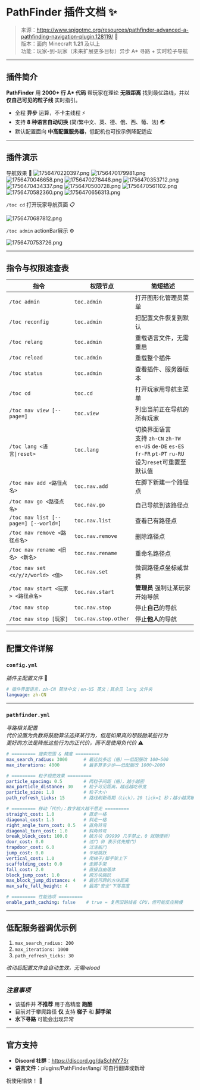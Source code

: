 # PathFinder 插件文档 ✨  

> 来源：https://www.spigotmc.org/resources/pathfinder-advanced-a-pathfinding-navigation-plugin.128119/ 📌  
> 版本：面向 Minecraft **1.21** 及以上   
> 功能：玩家-到-玩家（未来扩展更多目标）异步 A* 寻路 + 实时粒子导航   

---

## **插件简介**  
**PathFinder** 用 **2000+ 行 A\* 代码** 帮玩家在理论 **无限距离** 找到最优路线，并以 **仅自己可见的粒子线** 实时指引。  
- 全程 **异步** 运算，不卡主线程 ⚡  
- 支持 **8 种语言自动切换** (简/繁中文、英、德、俄、西、葡、法) 🌏  
- 默认配置面向 **中高配置服务器**，低配机也可按示例降配适应 

---

## **插件演示** 
导航效果 🎥
![1756470220397.png](https://free.picui.cn/free/2025/08/29/68b19dcf4573e.png)
![1756470179981.png](https://free.picui.cn/free/2025/08/29/68b19dd0beeb5.png)
![1756470046658.png](https://free.picui.cn/free/2025/08/29/68b19dd0703bf.png)
![1756470278448.png](https://free.picui.cn/free/2025/08/29/68b19dd19ee3c.png)
![1756470353712.png](https://free.picui.cn/free/2025/08/29/68b19dd2d5f75.png)
![1756470434337.png](https://free.picui.cn/free/2025/08/29/68b19dd62a476.png)
![1756470500728.png](https://free.picui.cn/free/2025/08/29/68b19dd91589d.png)
![1756470561102.png](https://free.picui.cn/free/2025/08/29/68b19dda29a0c.png)
![1756470582360.png](https://free.picui.cn/free/2025/08/29/68b19ddb243f3.png)
![1756470656313.png](https://free.picui.cn/free/2025/08/29/68b19ddb872a3.png)

`/toc cd` 打开玩家导航页面 📋

![1756470687812.png](https://free.picui.cn/free/2025/08/29/68b19ddba00d2.png)

`/toc admin` actionBar展示 ⚙️

![1756470753726.png](https://free.picui.cn/free/2025/08/29/68b19dde37604.png)


---

## **指令与权限速查表**  

| 指令 | 权限节点 | 简短描述 |
|---|---|---|
| `/toc admin` | `toc.admin` | 打开图形化管理员菜单 |
| `/toc reconfig` | `toc.admin` | 把配置文件恢复到默认 |
| `/toc relang` | `toc.admin` | 重载语言文件，无需重启 |
| `/toc reload` | `toc.admin` | 重载整个插件 |
| `/toc status` | `toc.admin` | 查看插件、服务器版本 |
| `/toc cd` | `toc.cd` | 打开玩家用导航主菜单 |
| `/toc nav view [--page=]` | `toc.view` | 列出当前正在导航的所有玩家 |
| `/toc lang <语言\|reset>` | `toc.lang` | 切换界面语言<br>支持 `zh-CN` `zh-TW` `en-US` `de-DE` `es-ES` `fr-FR` `pt-PT` `ru-RU`<br>设为`reset`可重置至默认值 |
| `/toc nav add <路径点名>` | `toc.nav.add` | 在脚下新建一个路径点 |
| `/toc nav go <路径点名>` | `toc.nav.go` | 自己导航到该路径点 |
| `/toc nav list [--page=] [--world=]` | `toc.nav.list` | 查看已有路径点 |
| `/toc nav remove <路径点名>` | `toc.nav.remove` | 删除路径点 |
| `/toc nav rename <旧名> <新名>` | `toc.nav.rename` | 重命名路径点 |
| `/toc nav set <x/y/z/world> <值>` | `toc.nav.set` | 微调路径点坐标或世界 |
| `/toc nav start <玩家> <路径点名>` | `toc.nav.start` | **管理员** 强制让某玩家开始导航 |
| `/toc nav stop` | `toc.nav.stop` | 停止**自己**的导航 |
| `/toc nav stop [玩家]` | `toc.nav.stop.other` | 停止**他人**的导航 |

---

## **配置文件详解**

###  `config.yml`
*插件主配置文件* 📝
```yaml
# 插件界面语言，zh-CN 简体中文；en-US 英文；其余见 lang 文件夹
language: zh-CN
```

---

###  `pathfinder.yml`
*寻路相关配置<br>代价设置为负数将鼓励算法选择某行为，但是如果真的想鼓励某些行为<br>更好的方法是降低这些行为的正代价，而不是使用负代价* ⚠️
```yaml
# ========= 搜索范围 & 精度 =========
max_search_radius: 3000      # 最远找多远（格）——低配服改 100~500
max_iterations: 4000         # 最多算多少步——低配服改 1000~2000

# ========= 粒子视觉效果 =========
particle_spacing: 0.5        # 两粒子间距（格），越小越密
max_particle_distance: 30    # 粒子可见距离，越远越吃带宽
particle_size: 1.0           # 粒子大小
path_refresh_ticks: 15       # 路线刷新周期（tick），20 tick=1 秒；越小越灵敏但 CPU 越高 

# ========= 移动「代价」：数字越大越不愿走 =========
straight_cost: 1.0           # 直走一格 
diagonal_cost: 1.5           # 斜走一格 
right_angle_turn_cost: 0.5   # 直角转弯 
diagonal_turn_cost: 1.0      # 斜角转弯 
break_block_cost: 100.0      # 破方块（99999 几乎禁止，0 就随便拆） 
door_cost: 0.0               # 过门（0 表示优先推门）
trapdoor_cost: 6.0           # 过活板门
jump_cost: 0.0               # 平地跳跃
vertical_cost: 1.0           # 爬梯子/脚手架上下
scaffolding_cost: 0.0        # 走脚手架 
fall_cost: 2.0               # 直接自由落体
block_jump_cost: 1.0         # 跨方块跳跃
max_block_jump_distance: 4   # 最远可跨的方块距离
max_safe_fall_height: 4      # 最高"安全"下落高度 

# ========= 性能选项 =========
enable_path_caching: false    # true = 复用旧路线省 CPU，但可能反应稍慢
```

---

## **低配服务器调优示例**

1. `max_search_radius: 200` 
2. `max_iterations: 1000` 
3. `path_refresh_ticks: 30`  

*改动后配置文件会自动生效，无需reload* 

---

### *注意事项*
- 该插件并 **不推荐** 用于高精度 **跑酷**   
- 目前对于攀爬路径 **仅** 支持 **梯子** 和 **脚手架** 
- **水下寻路** 可能会出现异常 

---

## **官方支持**

- **Discord 社群**：https://discord.gg/daSchNY7Sr 
- **语言文件**：plugins/PathFinder/lang/ 可自行翻译或新增 

祝使用愉快！ 🎉
